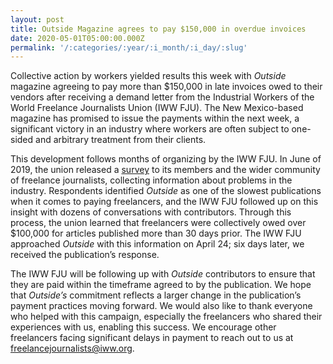 ```yaml
---
layout: post
title: Outside Magazine agrees to pay $150,000 in overdue invoices
date: 2020-05-01T05:00:00.000Z
permalink: '/:categories/:year/:i_month/:i_day/:slug'
---
```

Collective action by workers yielded results this week with _Outside_ magazine agreeing to pay more than $150,000 in late invoices owed to their vendors after receiving a demand letter from the Industrial Workers of the World Freelance Journalists Union (IWW FJU). The New Mexico-based magazine has promised to issue the payments within the next week, a significant victory in an industry where workers are often subject to one-sided and arbitrary treatment from their clients.

This development follows months of organizing by the IWW FJU. In June of 2019, the union released a [survey](https://www.surveymonkey.com/r/iwwfju) to its members and the wider community of freelance journalists, collecting information about problems in the industry. Respondents identified _Outside_ as one of the slowest publications when it comes to paying freelancers, and the IWW FJU followed up on this insight with dozens of conversations with contributors. Through this process, the union learned that freelancers were collectively owed over $100,000 for articles published more than 30 days prior. The IWW FJU approached _Outside_ with this information on April 24; six days later, we received the publication’s response.

The IWW FJU will be following up with _Outside_ contributors to ensure that they are paid within the timeframe agreed to by the publication. We hope that _Outside’s_ commitment reflects a larger change in the publication’s payment practices moving forward. We would also like to thank everyone who helped with this campaign, especially the freelancers who shared their experiences with us, enabling this success. We encourage other freelancers facing significant delays in payment to reach out to us at [freelancejournalists@iww.org](mailto:freelancejournalists@iww.org).

